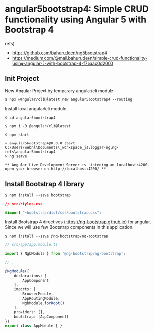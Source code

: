 # angular5bootstrap4: Simple CRUD functionality using Angular 5 with Bootstrap 4

refs)

* https://github.com/bahurudeen/ng5bootstrap4
* https://medium.com/@mail.bahurudeen/simple-crud-functionality-using-angular-5-with-bootstrap-4-f7baac0d2000

## Init Project

New Angular Project by temporary angular/cli module

```
$ npx @angular/cli@latest new angular5bootstrap4 --routing
```

Install local angular/cli module

```
$ cd angular5bootstrap4

$ npm i -D @angular/cli@latest
```

```
$ npm start

> angular5bootstrap4@0.0.0 start C:\Users\webnl\Documents\_workspace_js\loggar-ng\ng-refs\angular5bootstrap4
> ng serve

** Angular Live Development Server is listening on localhost:4200, open your browser on http://localhost:4200/ **
```

## Install Bootstrap 4 library

```
$ npm install --save bootstrap
```

``` css
// src/styles.css

@import "~bootstrap/dist/css/bootstrap.css";
```

Install Bootstrap 4 directives (https://ng-bootstrap.github.io) for angular. Since we will use few Bootstrap components in this application.

```
$ npm install --save @ng-bootstrap/ng-bootstrap
```

``` ts
// src/app/app.module.ts

import { NgbModule } from '@ng-bootstrap/ng-bootstrap';

// ...

@NgModule({
	declarations: [
		AppComponent
	],
	imports: [
		BrowserModule,
		AppRoutingModule,
		NgbModule.forRoot()
	],
	providers: [],
	bootstrap: [AppComponent]
})
export class AppModule { }
```
